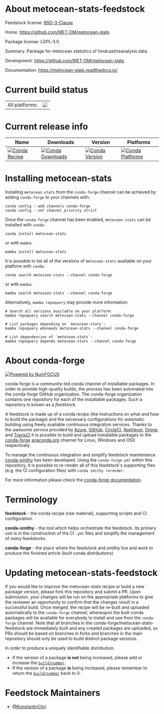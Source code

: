 About metocean-stats-feedstock
==============================

Feedstock license: [BSD-3-Clause](https://github.com/conda-forge/metocean-stats-feedstock/blob/main/LICENSE.txt)

Home: https://github.com/MET-OM/metocean-stats

Package license: LGPL-3.0

Summary: Package for metocean statistics of hindcast/reanalysis data

Development: https://github.com/MET-OM/metocean-stats

Documentation: https://metocean-stats.readthedocs.io/

Current build status
====================


<table><tr><td>All platforms:</td>
    <td>
      <a href="https://dev.azure.com/conda-forge/feedstock-builds/_build/latest?definitionId=20396&branchName=main">
        <img src="https://dev.azure.com/conda-forge/feedstock-builds/_apis/build/status/metocean-stats-feedstock?branchName=main">
      </a>
    </td>
  </tr>
</table>

Current release info
====================

| Name | Downloads | Version | Platforms |
| --- | --- | --- | --- |
| [![Conda Recipe](https://img.shields.io/badge/recipe-metocean--stats-green.svg)](https://anaconda.org/conda-forge/metocean-stats) | [![Conda Downloads](https://img.shields.io/conda/dn/conda-forge/metocean-stats.svg)](https://anaconda.org/conda-forge/metocean-stats) | [![Conda Version](https://img.shields.io/conda/vn/conda-forge/metocean-stats.svg)](https://anaconda.org/conda-forge/metocean-stats) | [![Conda Platforms](https://img.shields.io/conda/pn/conda-forge/metocean-stats.svg)](https://anaconda.org/conda-forge/metocean-stats) |

Installing metocean-stats
=========================

Installing `metocean-stats` from the `conda-forge` channel can be achieved by adding `conda-forge` to your channels with:

```
conda config --add channels conda-forge
conda config --set channel_priority strict
```

Once the `conda-forge` channel has been enabled, `metocean-stats` can be installed with `conda`:

```
conda install metocean-stats
```

or with `mamba`:

```
mamba install metocean-stats
```

It is possible to list all of the versions of `metocean-stats` available on your platform with `conda`:

```
conda search metocean-stats --channel conda-forge
```

or with `mamba`:

```
mamba search metocean-stats --channel conda-forge
```

Alternatively, `mamba repoquery` may provide more information:

```
# Search all versions available on your platform:
mamba repoquery search metocean-stats --channel conda-forge

# List packages depending on `metocean-stats`:
mamba repoquery whoneeds metocean-stats --channel conda-forge

# List dependencies of `metocean-stats`:
mamba repoquery depends metocean-stats --channel conda-forge
```


About conda-forge
=================

[![Powered by
NumFOCUS](https://img.shields.io/badge/powered%20by-NumFOCUS-orange.svg?style=flat&colorA=E1523D&colorB=007D8A)](https://numfocus.org)

conda-forge is a community-led conda channel of installable packages.
In order to provide high-quality builds, the process has been automated into the
conda-forge GitHub organization. The conda-forge organization contains one repository
for each of the installable packages. Such a repository is known as a *feedstock*.

A feedstock is made up of a conda recipe (the instructions on what and how to build
the package) and the necessary configurations for automatic building using freely
available continuous integration services. Thanks to the awesome service provided by
[Azure](https://azure.microsoft.com/en-us/services/devops/), [GitHub](https://github.com/),
[CircleCI](https://circleci.com/), [AppVeyor](https://www.appveyor.com/),
[Drone](https://cloud.drone.io/welcome), and [TravisCI](https://travis-ci.com/)
it is possible to build and upload installable packages to the
[conda-forge](https://anaconda.org/conda-forge) [anaconda.org](https://anaconda.org/)
channel for Linux, Windows and OSX respectively.

To manage the continuous integration and simplify feedstock maintenance
[conda-smithy](https://github.com/conda-forge/conda-smithy) has been developed.
Using the ``conda-forge.yml`` within this repository, it is possible to re-render all of
this feedstock's supporting files (e.g. the CI configuration files) with ``conda smithy rerender``.

For more information please check the [conda-forge documentation](https://conda-forge.org/docs/).

Terminology
===========

**feedstock** - the conda recipe (raw material), supporting scripts and CI configuration.

**conda-smithy** - the tool which helps orchestrate the feedstock.
                   Its primary use is in the construction of the CI ``.yml`` files
                   and simplify the management of *many* feedstocks.

**conda-forge** - the place where the feedstock and smithy live and work to
                  produce the finished article (built conda distributions)


Updating metocean-stats-feedstock
=================================

If you would like to improve the metocean-stats recipe or build a new
package version, please fork this repository and submit a PR. Upon submission,
your changes will be run on the appropriate platforms to give the reviewer an
opportunity to confirm that the changes result in a successful build. Once
merged, the recipe will be re-built and uploaded automatically to the
`conda-forge` channel, whereupon the built conda packages will be available for
everybody to install and use from the `conda-forge` channel.
Note that all branches in the conda-forge/metocean-stats-feedstock are
immediately built and any created packages are uploaded, so PRs should be based
on branches in forks and branches in the main repository should only be used to
build distinct package versions.

In order to produce a uniquely identifiable distribution:
 * If the version of a package **is not** being increased, please add or increase
   the [``build/number``](https://docs.conda.io/projects/conda-build/en/latest/resources/define-metadata.html#build-number-and-string).
 * If the version of a package **is** being increased, please remember to return
   the [``build/number``](https://docs.conda.io/projects/conda-build/en/latest/resources/define-metadata.html#build-number-and-string)
   back to 0.

Feedstock Maintainers
=====================

* [@KonstantinChri](https://github.com/KonstantinChri/)

